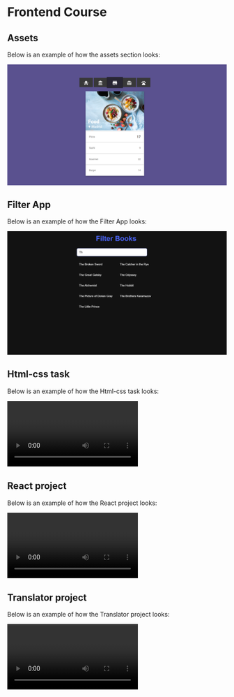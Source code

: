 # Frontend Course

## Assets

Below is an example of how the assets section looks:


![Assets Preview](image-preview/assets.png)


## Filter App

Below is an example of how the Filter App looks:

![Filter-App Preview](image-preview/filter.png)


## Html-css task

Below is an example of how the Html-css task looks:

![Html Preview](image-preview/html-css-task.mp4)


## React project

Below is an example of how the React project looks:

![React Preview](image-preview/react-project.mp4)


## Translator project

Below is an example of how the Translator project looks:

![Translator Preview](image-preview/translator.mp4)

